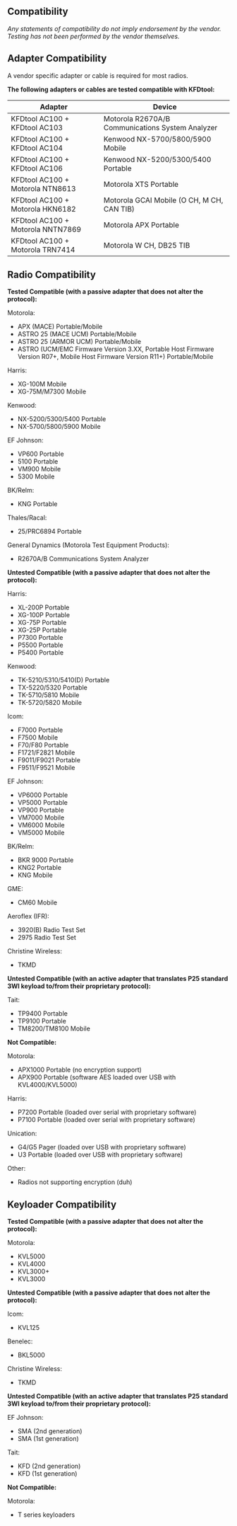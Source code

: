 Compatibility
-------------

*Any statements of compatibility do not imply endorsement by the vendor. Testing has not been performed by the vendor themselves.*

Adapter Compatibility
---------------------

A vendor specific adapter or cable is required for most radios.

**The following adapters or cables are tested compatible with KFDtool:**

| Adapter | Device |
| --- | --- |
| KFDtool AC100 + KFDtool AC103 | Motorola R2670A/B Communications System Analyzer |
| KFDtool AC100 + KFDtool AC104 | Kenwood NX-5700/5800/5900 Mobile |
| KFDtool AC100 + KFDtool AC106 | Kenwood NX-5200/5300/5400 Portable |
| KFDtool AC100 + Motorola NTN8613 | Motorola XTS Portable |
| KFDtool AC100 + Motorola HKN6182 | Motorola GCAI Mobile (O CH, M CH, CAN TIB) |
| KFDtool AC100 + Motorola NNTN7869 | Motorola APX Portable |
| KFDtool AC100 + Motorola TRN7414 | Motorola W CH, DB25 TIB |

Radio Compatibility
-------------------

**Tested Compatible (with a passive adapter that does not alter the protocol):**

Motorola:

* APX (MACE) Portable/Mobile
* ASTRO 25 (MACE UCM) Portable/Mobile
* ASTRO 25 (ARMOR UCM) Portable/Mobile
* ASTRO (UCM/EMC Firmware Version 3.XX, Portable Host Firmware Version R07+, Mobile Host Firmware Version R11+) Portable/Mobile

Harris:

* XG-100M Mobile
* XG-75M/M7300 Mobile

Kenwood:

* NX-5200/5300/5400 Portable
* NX-5700/5800/5900 Mobile

EF Johnson:

* VP600 Portable
* 5100 Portable
* VM900 Mobile
* 5300 Mobile

BK/Relm:

* KNG Portable

Thales/Racal:

* 25/PRC6894 Portable

General Dynamics (Motorola Test Equipment Products):

* R2670A/B Communications System Analyzer

**Untested Compatible (with a passive adapter that does not alter the protocol):**

Harris:

* XL-200P Portable
* XG-100P Portable
* XG-75P Portable
* XG-25P Portable
* P7300 Portable
* P5500 Portable
* P5400 Portable

Kenwood:

* TK-5210/5310/5410(D) Portable
* TX-5220/5320 Portable
* TK-5710/5810 Mobile
* TK-5720/5820 Mobile

Icom:

* F7000 Portable
* F7500 Mobile
* F70/F80 Portable
* F1721/F2821 Mobile
* F9011/F9021 Portable
* F9511/F9521 Mobile

EF Johnson:

* VP6000 Portable
* VP5000 Portable
* VP900 Portable
* VM7000 Mobile
* VM6000 Mobile
* VM5000 Mobile

BK/Relm:

* BKR 9000 Portable
* KNG2 Portable
* KNG Mobile

GME:

* CM60 Mobile

Aeroflex (IFR):

* 3920(B) Radio Test Set
* 2975 Radio Test Set

Christine Wireless:

* TKMD

**Untested Compatible (with an active adapter that translates P25 standard 3WI keyload to/from their proprietary protocol):**

Tait:

* TP9400 Portable
* TP9100 Portable
* TM8200/TM8100 Mobile

**Not Compatible:**

Motorola:

* APX1000 Portable (no encryption support)
* APX900 Portable (software AES loaded over USB with KVL4000/KVL5000)

Harris:

* P7200 Portable (loaded over serial with proprietary software)
* P7100 Portable (loaded over serial with proprietary software)

Unication:

* G4/G5 Pager (loaded over USB with proprietary software)
* U3 Portable (loaded over USB with proprietary software)

Other:

* Radios not supporting encryption (duh)

Keyloader Compatibility
-----------------------

**Tested Compatible (with a passive adapter that does not alter the protocol):**

Motorola:

* KVL5000
* KVL4000
* KVL3000+
* KVL3000

**Untested Compatible (with a passive adapter that does not alter the protocol):**

Icom:

* KVL125

Benelec:

* BKL5000

Christine Wireless:

* TKMD

**Untested Compatible (with an active adapter that translates P25 standard 3WI keyload to/from their proprietary protocol):**

EF Johnson:

* SMA (2nd generation)
* SMA (1st generation)

Tait:

* KFD (2nd generation)
* KFD (1st generation)

**Not Compatible:**

Motorola:

* T series keyloaders
